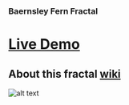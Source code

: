 ### Baernsley Fern Fractal

# [Live Demo](https://pipisasa.github.io/barnsley_fern)
## About this fractal [wiki](https://en.wikipedia.org/wiki/Barnsley_fern)

![alt text](https://upload.wikimedia.org/wikipedia/commons/thumb/f/fc/Visualisation_of_Barnsley_Fern_in_Processing.png/220px-Visualisation_of_Barnsley_Fern_in_Processing.png)